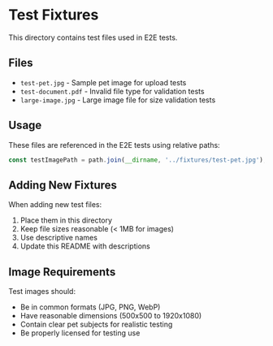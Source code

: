 # Test Fixtures

This directory contains test files used in E2E tests.

## Files

- `test-pet.jpg` - Sample pet image for upload tests
- `test-document.pdf` - Invalid file type for validation tests
- `large-image.jpg` - Large image file for size validation tests

## Usage

These files are referenced in the E2E tests using relative paths:

```typescript
const testImagePath = path.join(__dirname, '../fixtures/test-pet.jpg');
```

## Adding New Fixtures

When adding new test files:

1. Place them in this directory
2. Keep file sizes reasonable (< 1MB for images)
3. Use descriptive names
4. Update this README with descriptions

## Image Requirements

Test images should:
- Be in common formats (JPG, PNG, WebP)
- Have reasonable dimensions (500x500 to 1920x1080)
- Contain clear pet subjects for realistic testing
- Be properly licensed for testing use